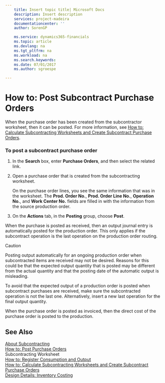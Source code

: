 ```yaml
---
    title: Insert topic title| Microsoft Docs
    description: Insert description
    services: project-madeira
    documentationcenter: ''
    author: SorenGP

    ms.service: dynamics365-financials
    ms.topic: article
    ms.devlang: na
    ms.tgt_pltfrm: na
    ms.workload: na
    ms.search.keywords:
    ms.date: 07/01/2017
    ms.author: sgroespe

---
```

# How to: Post Subcontract Purchase Orders
When the purchase order has been created from the subcontractor worksheet, then it can be posted. For more information, see [How to: Calculate Subcontracting Worksheets and Create Subcontract Purchase Orders](../how-to-calculate-subcontracting-worksheets-and-create-subcontract-purchase-orders.md).  
  
### To post a subcontract purchase order  
  
1.  In the **Search** box, enter **Purchase Orders**, and then select the related link.  
  
2.  Open a purchase order that is created from the subcontracting worksheet.  
  
     On the purchase order lines, you see the same information that was in the worksheet. The **Prod. Order No.**, **Prod. Order Line No.**, **Operation No.**, and **Work Center No.** fields are filled in with the information from the source production order.  
  
3.  On the **Actions** tab, in the **Posting** group, choose **Post**.  
  
 When the purchase is posted as received, then an output journal entry is automatically posted for the production order. This only applies if the subcontract operation is the last operation on the production order routing.  
  
> [!CAUTION]  
>  Posting output automatically for an ongoing production order when subcontracted items are received may not be desired. Reasons for this could be that the expected output quantity that is posted may be different from the actual quantity and that the posting date of the automatic output is misleading.  
>   
>  To avoid that the expected output of a production order is posted when subcontract purchases are received, make sure the subcontracted operation is not the last one. Alternatively, insert a new last operation for the final output quantity.  
  
 When the purchase order is posted as invoiced, then the direct cost of the purchase order is posted to the production.  
  
## See Also  
 [About Subcontracting](../about-subcontracting.md)   
 [How to: Post Purchase Orders](../how-to-post-purchase-orders.md)   
 Subcontracting Worksheet   
 [How to: Register Consumption and Output](../how-to-register-consumption-and-output.md)   
 [How to: Calculate Subcontracting Worksheets and Create Subcontract Purchase Orders](../how-to-calculate-subcontracting-worksheets-and-create-subcontract-purchase-orders.md)   
 [Design Details: Inventory Costing](design-details-inventory-costing.md)